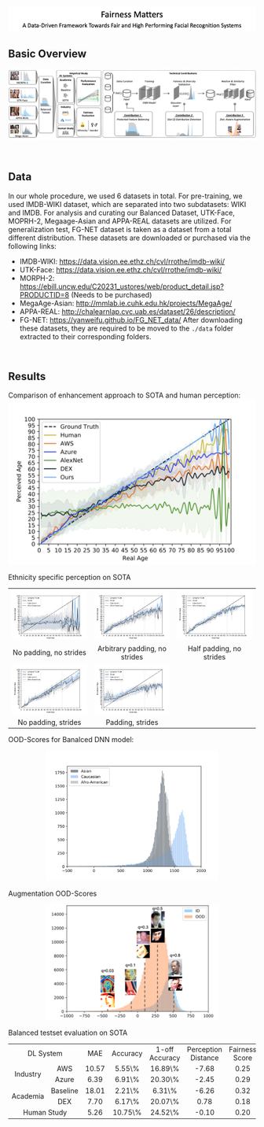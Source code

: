 <p align="center"><img src="./results/Logo.png"></p>
<!-- <p align="center"><img width=60% src="https://github.com/anfederico/Clairvoyant/blob/master/media/Clairvoyant.png"></p> -->

<!-- &nbsp;&nbsp;&nbsp;&nbsp;&nbsp;&nbsp;&nbsp;&nbsp;&nbsp;&nbsp;&nbsp;&nbsp;&nbsp;&nbsp;&nbsp;&nbsp;&nbsp;&nbsp;&nbsp;
![Python](https://img.shields.io/badge/python-v3.6+-blue.svg)
[![Build Status](https://travis-ci.org/anfederico/Clairvoyant.svg?branch=master)](https://travis-ci.org/anfederico/Clairvoyant)
![Dependencies](https://img.shields.io/badge/dependencies-up%20to%20date-brightgreen.svg)
[![GitHub Issues](https://img.shields.io/github/issues/anfederico/Clairvoyant.svg)](https://github.com/anfederico/Clairvoyant/issues)
![Contributions welcome](https://img.shields.io/badge/contributions-welcome-orange.svg)
[![License](https://img.shields.io/badge/license-MIT-blue.svg)](https://opensource.org/licenses/MIT) -->

## Basic Overview
<p align="center"><img src="./results/Paper_Workflow-3.png"></p>

<br>

## Data
In our whole procedure, we used 6 datasets in total. For pre-training, we used IMDB-WIKI dataset, which are separated into two subdatasets: WIKI and IMDB.
For analysis and curating our Balanced Dataset, UTK-Face, MOPRH-2, Megaage-Asian and APPA-REAL datasets are utilized.
For generalization test, FG-NET dataset is taken as a dataset from a total different distribution.
These datasets are downloaded or purchased via the following links:
- IMDB-WIKI: https://data.vision.ee.ethz.ch/cvl/rrothe/imdb-wiki/
- UTK-Face: https://data.vision.ee.ethz.ch/cvl/rrothe/imdb-wiki/
- MORPH-2: https://ebill.uncw.edu/C20231_ustores/web/product_detail.jsp?PRODUCTID=8 (Needs to be purchased)
- MegaAge-Asian: http://mmlab.ie.cuhk.edu.hk/projects/MegaAge/
- APPA-REAL: http://chalearnlap.cvc.uab.es/dataset/26/description/
- FG-NET: https://yanweifu.github.io/FG_NET_data/
After downloading these datasets, they are required to be moved to the ``./data`` folder extracted to their corresponding folders.

<br>

## Results
Comparison of enhancement approach to SOTA and human perception:
<img src="./results/Analysis_comp_perception.png">

Ethnicity specific perception on SOTA
<!-- <center class="half">
    <img src="./results/Analysys_alexnet_perception.png" width="33%"/><img src="./results/Analysys_aws_perception.png" width="33%"/><img src="./results/Analysys_azure_perception.png" width="33%"/><img src="./results/Analysys_human_perception.png" width="33%"/><img src="./results/Analysys_DEX_perception.png" width="33%"/>
    <p></p>
</center> -->


<table style="width:100%; table-layout:fixed;">
  <tr align='center'>
    <td><img src="./results/Analysys_alexnet_perception.png" width="200px"/></td>
    <td><img src="./results/Analysys_aws_perception.png" width="200px"/></td>
    <td><img src="./results/Analysys_azure_perception.png" width="200px"/></td>
  </tr>
  <tr align='center'>
    <td>No padding, no strides</td>
    <td>Arbitrary padding, no strides</td>
    <td>Half padding, no strides</td>
  </tr>
  <tr align='center'>
    <td><img src="./results/Analysys_human_perception.png" width="200px"/></td>
    <td><img src="./results/Analysys_DEX_perception.png" width="200px"/></td>
  </tr>
  <tr align='center'>
    <td>No padding, strides</td>
    <td>Padding, strides</td>
  </tr>
</table>


OOD-Scores for Banalced DNN model:
<center><img src="./results/fig_PretrainedBalanced_races_60.png" width='70%'></center>

Augmentation OOD-Scores
<center><img src="./image/../results/distribution_augmentation.png" width='70%'></center>

Balanced testset evaluation on SOTA
<table>
    <tr align='center'>
        <td colspan='2'>DL System</td>
        <td>MAE</td>
        <td>Accuracy</td>
        <td>1-off Accuracy</td>
        <td>Perception Distance</td>
        <td>Fairness Score </td>
    </tr>
    <tr align='center'>
        <td rowspan='2'>Industry</td>
        <td>AWS</td>
        <td>10.57</td>
        <td>5.55\%</td>
        <td>16.89\%</td>
        <td>-7.68</td>
        <td>0.25 </td>
    </tr>
    <tr align='center'>
        <td>Azure</td>
        <td>6.39</td>
        <td>6.91\%</td>
        <td>20.30\%</td>
        <td>-2.45</td>
        <td>0.29 </td>
    </tr>
    <tr align='center'>
        <td rowspan='2'>Academia</td>
        <td>Baseline</td>
        <td>18.01</td>
        <td>2.21\%</td>
        <td>6.31\%</td>
        <td>-6.26</td>
        <td>0.32 </td>
    </tr>
    <tr align='center'>
        <td>DEX</td>
        <td>7.70</td>
        <td>6.17\%</td>
        <td>20.07\%</td>
        <td>0.78</td>
        <td>0.18</td>
    </tr>
    <tr align='center'>
        <td colspan='2'>Human Study</td>
        <td>5.26</td>
        <td>10.75\%</td>
        <td>24.52\%</td>
        <td>-0.10</td>
        <td>0.20 </td>
    </tr>
</table>
